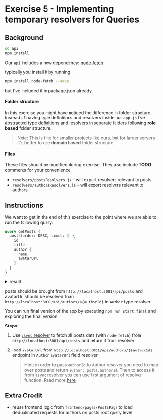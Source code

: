 # Exercise 5 - Implementing temporary resolvers for Queries

## Background

```sh
cd api
npm install
```

Our `api` includes a new dependency:
[node-fetch](https://github.com/node-fetch/node-fetch)

typically you install it by running

```sh
npm install node-fetch --save
```

but I've included it in package.json already.

#### Folder structure

In this exercise you might have noticed the difference in folder structure.
Instead of having type definitions and resolvers inside our `app.js` I've
abstracted type definitions and resolvers in separate folders following **role
based** folder structure.

> Note: This is fine for smaller projects like ours, but for larger servers it's
> better to use **domain based** folder structure

#### Files

These files should be modified during exercise. They also include **TODO**
comments for your convenience

- `resolvers/postsResolvers.js` - will export resolvers relevant to posts
- `resolvers/authorsResolvers.js` - will export resolvers relevant to authors

## Instructions

We want to get in the end of this exercise to the point where we are able to run
the following query:

```graphql
query getPosts {
  posts(order: DESC, limit: 3) {
    id
    title
    author {
      name
      avatarUrl
    }
  }
}
```

<details>
<summary>
result
</summary>

```json
{
  "data": {
    "posts": [
      {
        "id": "12",
        "title": "Reprehenderit excepteur quis nulla dolore elit est velit laboris et adipisicing Lorem adipisicing labore.",
        "author": {
          "name": "Name",
          "avatarUrl": "https://images.unsplash.com/photo-1510227272981-87123e259b17?ixlib=rb-0.3.5&q=80&fm=jpg&crop=entropy&cs=tinysrgb&w=200&fit=max&s=3759e09a5b9fbe53088b23c615b6312e"
        }
      },
      {
        "id": "11",
        "title": "Laboris nulla pariatur incididunt velit voluptate ea.",
        "author": {
          "name": "Name",
          "avatarUrl": "https://images.unsplash.com/photo-1513732822839-24f03a92f633?ixlib=rb-1.2.1&q=80&fm=jpg&crop=entropy&cs=tinysrgb&w=200&fit=max&ixid=eyJhcHBfaWQiOjE3Nzg0fQ"
        }
      },
      {
        "id": "10",
        "title": "Ea do irure aliqua mollit amet ex proident.",
        "author": {
          "name": "Name",
          "avatarUrl": "https://images.unsplash.com/photo-1510227272981-87123e259b17?ixlib=rb-0.3.5&q=80&fm=jpg&crop=entropy&cs=tinysrgb&w=200&fit=max&s=3759e09a5b9fbe53088b23c615b6312e"
        }
      }
    ]
  }
}
```

</details>

posts should be brought from `http://localhost:3001/api/posts` and avatarUrl
should be resolved from `http://localhost:3001/api/authors/${authorId}` in
`Author` type resolver

You can run final version of the app by executing `npm run start:final` and
exploring the final version

**Steps:**

1. Use
   [`async` resolver](https://graphql.org/learn/execution/#asynchronous-resolvers)
   to fetch all posts data (with `node-fetch`) from
   `http://localhost:3001/api/posts` and return it from resolver
2. load `avatarUrl` from `http://localhost:3001/api/authors/${authorId}`
   endpoint in `Author` `avatarUrl` field resolver

   > Hint: in order to pass `authorId` to Author resolver you need to map over
   > posts and return `author: posts.authorId`. Then to access it from `async`
   > resolver you can use first argument of resolver function. Read more
   > [here](https://graphql.org/learn/execution/)

## Extra Credit

- reuse frontend logic from `frontend/pages/PostsPage` to load deduplicated
  requests for authors on posts root query level
